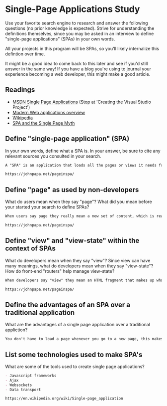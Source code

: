 # Single-Page Applications Study

Use your favorite search engine to research and answer the following questions
(no prior knowledge is expected). Strive for understanding the definitions
themselves, since you may be asked in an interview to define "single-page
applications" (SPAs) in your own words.

All your projects in this program will be SPAs, so you'll likely internalize
this defintion over time.

It might be a good idea to come back to this later and see if you'd still answer
in the same way! If you have a blog you're using to journal your experience
becoming a web developer, this might make a good article.

## Readings

-   [MSDN Single Page Applications](https://msdn.microsoft.com/en-us/magazine/dn463786.aspx) (Stop at 'Creating the Visual Studio Project')
-   [Modern Web applications overview](http://singlepageappbook.com/goal.html)
-   [Wikipedia](https://en.wikipedia.org/wiki/Single-page_application)
-   [SPA and the Single Page Myth](https://johnpapa.net/pageinspa/)

## Define "single-page application" (SPA)

In your own words, define what a SPA is. In your answer, be sure to cite any
relevant sources you consulted in your search.

```md
A "SPA" is an application that loads all the pages or views it needs from the server on initial load.  From then on, the client controls what the user sees.  In more traditional web applications, the client would make calls to the server each time the user tried to navigate to a new "view"

https://johnpapa.net/pageinspa/
```

## Define "page" as used by non-developers

What do users mean when they say "page"? What did you mean before your started
your search to define SPAs?

```md
When users say page they really mean a new set of content, which is really just a new "view". Before I started the search, I would have defined it as a new url path.

https://johnpapa.net/pageinspa/
```

## Define "view" and "view-state" within the context of SPAs

What do developers mean when they say "view"? Since view can have many meanings,
what do developers mean when they say "view-state"? How do front-end "routers"
help manage view-state?

```md
When developers say "view" they mean an HTML fragment that makes up what users commonly refer to as screens or pages.

https://johnpapa.net/pageinspa/
```

## Define the advantages of an SPA over a traditional application

What are the advantages of a single page application over a traditional appliction?

```md
You don't have to load a page whenever you go to a new page, this makes it faster for the user.
```

## List some technologies used to make SPA's

What are some of the tools used to create single page applications?

```md
- Javascript frameworks
- Ajax
- Websockets
- Data transport

https://en.wikipedia.org/wiki/Single-page_application
```
